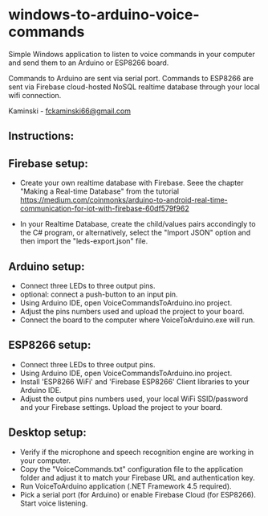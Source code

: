 # windows-to-arduino-voice-commands

Simple Windows application to listen to voice commands in your computer and send them to an Arduino or ESP8266 board.

Commands to Arduino are sent via serial port. Commands to ESP8266 are sent via Firebase cloud-hosted NoSQL realtime database through your local wifi connection. 

Kaminski - fckaminski66@gmail.com

## Instructions:
## Firebase setup:
- Create your own realtime database with Firebase. Seee the chapter "Making a Real-time Database" from the tutorial
    https://medium.com/coinmonks/arduino-to-android-real-time-communication-for-iot-with-firebase-60df579f962

- In your Realtime Database, create the child/values pairs accondingly to the C# program, or alternatively, select the "Import JSON" option and then import the  "leds-export.json" file.

## Arduino setup:
- Connect three LEDs to three output pins.
- optional: connect a push-button to an input pin.
- Using Arduino IDE, open VoiceCommandsToArduino.ino project.
- Adjust the pins numbers used and upload the project to your board.
- Connect the board to the computer where VoiceToArduino.exe will run.

## ESP8266 setup:
- Connect three LEDs to three output pins.
- Using Arduino IDE, open VoiceCommandsToArduino.ino project.
- Install 'ESP8266 WiFi' and 'Firebase ESP8266' Client libraries to your Arduino IDE.
- Adjust the output pins numbers used, your local WiFi SSID/password and your Firebase settings. Upload the project to your board.

## Desktop setup:
- Verify if the microphone and speech recognition engine are working in your computer.
- Copy the "VoiceCommands.txt" configuration file to the application folder and adjust it to match your Firebase URL and authentication key.
- Run VoiceToArduino application (.NET Framework 4.5 required).
- Pick a serial port (for Arduino) or enable Firebase Cloud (for ESP8266). Start voice listening.


